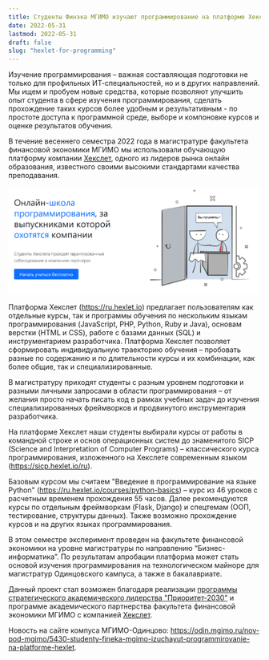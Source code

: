```yaml
---
title: Студенты Финэка МГИМО изучают программирование на платформе Хекслет
date: 2022-05-31
lastmod: 2022-05-31
draft: false
slug: "hexlet-for-programming"
---
```


[hexlet]: https://ru.hexlet.io

Изучение программирования – важная составляющая подготовки не только для профильных ИТ-специальностей, но и в других направлений. Мы ищем и пробуем новые средства, которые позволяют улучшить опыт студента в сфере изучения программирования, сделать прохождение таких курсов более удобным и результативным - по простоте доступа к программной среде, выборе и компоновке курсов и оценке результатов обучения.

В течение весеннего семестра 2022 года в магистратуре факультета финансовой экономики МГИМО
мы использовали обучающую платформу компании [Хекслет][hexlet], одного из лидеров рынка онлайн образования, известного своими высокими стандартами качества преподавания.

![](hexlet.png)

Платформа Хекслет (<https://ru.hexlet.io>) предлагает пользователям как отдельные курсы, так и программы обучения по нескольким языкам программирования (JavaScript, PHP, Python, Ruby и Java), основам верстки (HTML и CSS), работе с базами данных (SQL) и инструментарием разработчика. Платформа Хекслет позволяет сформировать индивидуальную траекторию обучения – пробовать разные по содержанию и по длительности курсы и их комбинации, как более общие, так и специализированные.

В магистратуру приходят студенты с разным уровнем подготовки и разными личными запросами в области программирования – от желания просто начать писать код в рамках учебных задач до изучения специализированных фреймворков и продвинутого инструментария разработчика.

На платформе Хекслет наши студенты выбирали курсы от работы в командной строке и основ операционных систем до знаменитого SICP (Science and Interpretation of Computer Programs) – классического курса программирования, изложенного на Хекслете современным языком (<https://sicp.hexlet.io/ru>).

Базовым курсом мы считаем "Введение в программирование на языке Python" (<https://ru.hexlet.io/courses/python-basics>) – курс из 46 уроков с расчетным временем прохождения 55 часов. Далее рекомендуются курсы по отдельным фреймворкам (Flask, Django) и спецтемам (ООП, тестирование, структуры данных). Также возможно прохождение курсов и на других языках программирования.

<!--
Вставка “Как идут занятия студентов Финэка на Хекслете?”

Лекционные и практические занятия идут сразу в полноценной программной среде. Контроль усвоения материала небольшие, быстро проверяемые задания по написанию кода.

Во время работы с практической частью курса у вас открыт браузер, в котором развернут редактор и среда разработки. Ваш код должен пройти проверку юнит-тестом для перехода на следующий уровень.

Со стороны администратора учебной группы мы можем объединять студентов в группы или команды и видеть прогресс в изучении каждого из выбранных курсов.

Прохождение курсов сопровождается консультациями преподавателей кафедры математических методов и бизнес-информатики Финэка МГИМО

С.М. Рощин, старший преподаватель кафедре ММБИ Финэка МГИМО: “Нам понравился широкий спектр доступных для изучения тем – основы Python, ООП, веб-разработка, автоматическое тестирование, Flake8, Flask и Django. Базовые материалы на платформе предоставляются бесплатно. При изучении каждого курса присутствует теоретический блок, тест и практическая часть. Также по завершению курса проводятся испытания – задания, по результатам выполнения которых можно узнать качество усвоения всего пройденного материала и выставить оценку.

В целом ресурс Hexlet.io очень понравился. Здесь хорошо структурирован материал и изложен в доступной форме. Спасибо авторам за полезный ресурс для изучения программирования и усилия по его развитию.”
-->

В этом семестре эксперимент проведен на факультете финансовой экономики на уровне магистратуры по направлению “Бизнес-информатика”. По результатам апробации платформа может стать основой изучения программирования на технологическом майноре для магистратур Одинцовского кампуса, а также в бакалавриате.

Данный проект стал возможен благодаря реализации [программы стратегического академического лидерства "Приоритет-2030"](https://inno.mgimo.ru/) и программе академического партнерства факультета финансовой экономики МГИМО с компанией [Хекслет][hexlet].

Новость на сайте компуса МГИМО-Одинцово: <https://odin.mgimo.ru/nov-pod-mgimo/5430-studenty-fineka-mgimo-izuchayut-programmirovanie-na-platforme-hexlet>.
